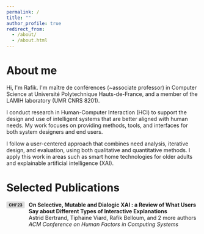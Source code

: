 ```yaml
---
permalink: /
title: ""
author_profile: true
redirect_from:
  - /about/
  - /about.html
---
```


About me
======

Hi, I'm Rafik. I'm maître de conférences (~associate professor) in Computer Science at Université Polytechnique Hauts-de-France, and a member of the LAMIH laboratory (UMR CNRS 8201).

I conduct research in Human-Computer Interaction (HCI) to support the design and use of intelligent systems that are better aligned with human needs. My work focuses on providing methods, tools, and interfaces for both system designers and end users.

I follow a user-centered approach that combines need analysis, iterative design, and evaluation, using both qualitative and quantitative methods. I apply this work in areas such as smart home technologies for older adults and explainable artificial intelligence (XAI).

Selected Publications
======

<div style="display: flex; align-items: flex-start; margin-bottom: 1.5em;">
  <div style="flex-shrink: 0;">
    <span style="display:inline-block; background-color:#dddddd; color:#111111; padding:0.25em 0.6em; border-radius:0.3em; font-weight:bold; font-size:0.75em; margin-right: 1em;">CHI'23</span>
  </div>
  <div>
    <p style="margin: 0;">
      <strong>On Selective, Mutable and Dialogic XAI : a Review of What Users Say about Different Types of Interactive Explanations</strong><br>
      Astrid Bertrand, Tiphaine Viard, Rafik Belloum, and 2 more authors<br>
      <em>ACM Conference on Human Factors in Computing Systems</em>
    </p>
  </div>
</div>

